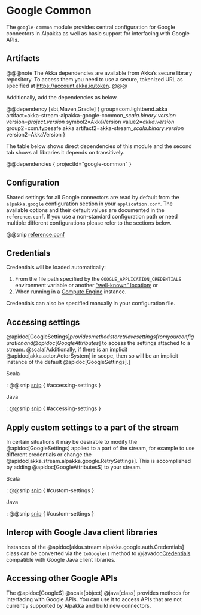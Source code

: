 # Google Common

The `google-common` module provides central configuration for Google connectors in Alpakka as well as basic support for interfacing with Google APIs.

## Artifacts

@@@note
The Akka dependencies are available from Akka’s secure library repository. To access them you need to use a secure, tokenized URL as specified at https://account.akka.io/token.
@@@

Additionally, add the dependencies as below.

@@dependency [sbt,Maven,Gradle] {
group=com.lightbend.akka
artifact=akka-stream-alpakka-google-common_$scala.binary.version$
version=$project.version$
symbol2=AkkaVersion
value2=$akka.version$
group2=com.typesafe.akka
artifact2=akka-stream_$scala.binary.version$
version2=AkkaVersion
}

The table below shows direct dependencies of this module and the second tab shows all libraries it depends on transitively.

@@dependencies { projectId="google-common" }

## Configuration

Shared settings for all Google connectors are read by default from the `alpakka.google` configuration section in your `application.conf`.
The available options and their default values are documented in the `reference.conf`.
If you use a non-standard configuration path or need multiple different configurations please refer to the sections below.

@@snip [reference.conf](/google-common/src/main/resources/reference.conf)

## Credentials

Credentials will be loaded automatically:

1. From the file path specified by the `GOOGLE_APPLICATION_CREDENTIALS` environment variable or another [“well-known” location](https://medium.com/google-cloud/use-google-cloud-user-credentials-when-testing-containers-locally-acb57cd4e4da); or
2. When running in a [Compute Engine](https://cloud.google.com/compute) instance.

Credentials can also be specified manually in your configuration file.

## Accessing settings

@apidoc[GoogleSettings$] provides methods to retrieve settings from your configuration and @apidoc[GoogleAttributes$] to access the settings attached to a stream.
@scala[Additionally, if there is an implicit @apidoc[akka.actor.ActorSystem] in scope, then so will be an implicit instance of the default @apidoc[GoogleSettings].]

Scala

: @@snip [snip](/google-common/src/test/scala/docs/scaladsl/GoogleCommonDoc.scala) { #accessing-settings }

Java

: @@snip [snip](/google-common/src/test/java/docs/javadsl/GoogleCommonDoc.java) { #accessing-settings }

## Apply custom settings to a part of the stream

In certain situations it may be desirable to modify the @apidoc[GoogleSettings] applied to a part of the stream, for example to use different credentials or change the @apidoc[akka.stream.alpakka.google.RetrySettings].
This is accomplished by adding @apidoc[GoogleAttributes$] to your stream.

Scala

: @@snip [snip](/google-common/src/test/scala/docs/scaladsl/GoogleCommonDoc.scala) { #custom-settings }

Java

: @@snip [snip](/google-common/src/test/java/docs/javadsl/GoogleCommonDoc.java) { #custom-settings }

## Interop with Google Java client libraries

Instances of the @apidoc[akka.stream.alpakka.google.auth.Credentials] class can be converted via the `toGoogle()` method to @javadoc[Credentials](com.google.auth.Credentials) compatible with Google Java client libraries.

## Accessing other Google APIs

The @apidoc[Google$] @scala[object] @java[class] provides methods for interfacing with Google APIs.
You can use it to access APIs that are not currently supported by Alpakka and build new connectors.
